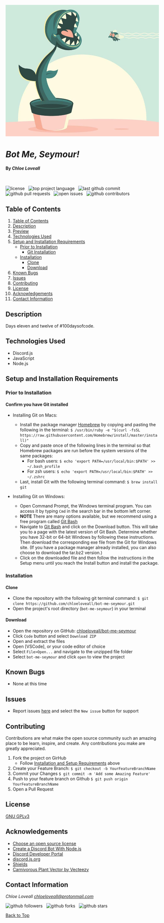 ![bot icon image](src/assets/images/bot-icon.jpg)

# _Bot Me, Seymour!_

#### By _**Chloe Loveall**_

<br>

![license](https://img.shields.io/github/license/chloeloveall/bot-me-seymour?color=blue&style=flat) &nbsp; ![top project language](https://img.shields.io/github/languages/top/chloeloveall/bot-me-seymour?style=flat) &nbsp; ![last github commit](https://img.shields.io/github/last-commit/chloeloveall/bot-me-seymour?style=flat) &nbsp; ![github pull requests](https://img.shields.io/github/issues-pr/chloeloveall/bot-me-seymour?style=flat) &nbsp; ![open issues](https://img.shields.io/github/issues-raw/chloeloveall/bot-me-seymour?style=flat) &nbsp; ![github contributors](https://img.shields.io/github/contributors/chloeloveall/bot-me-seymour?color=brightgreen&style=flat)

## Table of Contents

1. [Table of Contents](#table-of-contents)
2. [Description](#description)
3. [Preview](#preview)
4. [Technologies Used](#technologies-used)
5. [Setup and Installation Requirements](#setup-and-installation-requirements)
   - [Prior to Installation](#prior-to-installation)
     - [Git Installation](#confirm-you-have-git-installed)
   - [Installation](#installation)
     - [Clone](#clone)
     - [Download](#download)
6. [Known Bugs](#known-bugs)
7. [Issues](#issues)
8. [Contributing](#contributing)
9. [License](#license)
10. [Acknowledgements](#acknowledgements)
11. [Contact Information](#contact-information)

## Description

Days eleven and twelve of #100daysofcode.

## Technologies Used

- Discord.js
- JavaScript
- Node.js

## Setup and Installation Requirements

### Prior to Installation

#### Confirm you have Git installed

- Installing Git on Macs:

  - Install the package manager [Homebrew](https://brew.sh/) by copying and pasting the following in the terminal: `$ /usr/bin/ruby -e "$(curl -fsSL https://raw.githubusercontent.com/Homebrew/install/master/install)"`
  - Copy and paste once of the following lines in the terminal so that Homebrew packages are run before the system versions of the same packages:
    - For bash users: `$ echo 'export PATH=/usr/local/bin:$PATH' >> ~/.bash_profile`
    - For zsh users: `$ echo 'export PATH=/usr/local/bin:$PATH' >> ~/.zshrc`
  - Last, install Git with the following terminal command: `$ brew install git`

- Installing Git on Windows:
  - Open Command Prompt, the Windows terminal program. You can access it by typing `Cmd` in the search bar in the bottom left corner.
  - **NOTE** There are many options available, but we recommend using a free program called [Git Bash](https://gitforwindows.org/)
  - Navigate to [Git Bash](https://gitforwindows.org/) and click on the Download button. This will take you to a page with the latest version of Git Bash. Determine whether you have 32-bit or 64-bit Windows by following these instructions. Then download the corresponding exe file from the Git for Windows site. (If you have a package manager already installed, you can also choose to download the tar.bz2 version.)
  - Click on the downloaded file and then follow the instructions in the Setup menu until you reach the Install button and install the package.

### Installation

#### Clone

- Clone the repository with the following git terminal command: `$ git clone https://github.com/chloeloveall/bot-me-seymour.git`
- Open the project's root directory (`bot-me-seymour`) in your terminal

#### Download

- Open the repository on GitHub: [chloeloveall/bot-me-seymour](https://github.com/chloeloveall/bot-me-seymour/)
- Click `Code` button and select `Download ZIP`
- Open and extract the files
- Open [VSCode], or your code editor of choice
- Select `File>Open...` and navigate to the unzipped file folder
- Select `bot-me-seymour` and click `open` to view the project

## Known Bugs

- None at this time

## Issues

- Report issues [here](https://github.com/chloeloveall/bot-me-seymour/issues) and select the `New issue` button for support

## Contributing

Contributions are what make the open source community such an amazing place to be learn, inspire, and create. Any contributions you make are greatly appreciated.

1. Fork the project on GirHub
   - Follow [Installation and Setup Requirements](#setup-and-installation-requirements) above
2. Create your Feature Branch: `$ git checkout -b YourFeatureBranchName`
3. Commit your Changes `$ git commit -m 'Add some Amazing Feature'`
4. Push to your feature branch on Github `$ git push origin YourFeatureBranchName`
5. Open a Pull Request

## License

[GNU GPLv3](LICENSE.txt)

## Acknowledgements

- [Choose an open source license](https://choosealicense.com/)
- [Create a Discord Bot With Node.js](https://www.youtube.com/watch?v=BmKXBVdEV0g&t=397s)
- [Discord Developer Portal](https://discord.com/developers/docs/intro)
- [discord.js.org](https://discord.js.org/)
- [Shields](https://shields.io/)
- [Carnivorous Plant Vector by Vecteezy](https://www.vecteezy.com/free-vector/carnivorous-plant)

## Contact Information

_Chloe Loveall <chloeloveall@protonmail.com>_

![github followers](https://img.shields.io/github/followers/chloeloveall?style=social) &nbsp; ![github forks](https://img.shields.io/github/forks/chloeloveall/bot-me-seymour?label=Forks&style=social) &nbsp; ![github stars](https://img.shields.io/github/stars/chloeloveall/bot-me-seymour?style=social)

[Back to Top](#table-of-contents)
